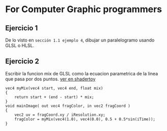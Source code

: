 # For Computer Graphic programmers

## Ejercicio 1
De lo visto en `sección 1.1 ejemplo 4`, dibujar un paralelogramo usando GLSL o HLSL.

## Ejercicio 2
Escribir la funcion mix de GLSL como la ecuacion parametrica de la linea que pasa por dos puntos. [ver en shadertoy](https://www.shadertoy.com/view/4lffRf)

	vec4 myMix(vec4 start, vec4 end, float mix)
	{
		return start + (end - start) * mix;
	}
	void mainImage( out vec4 fragColor, in vec2 fragCoord )
	{
		vec2 uv = fragCoord.xy / iResolution.xy;
	    fragColor = myMix(vec4(1.0), vec4(0.0), 0.5 + 0.5*sin(iTime));
	}
